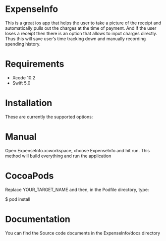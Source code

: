 # ExpenseInfo

This is a great ios app that helps the user to take a picture of the receipt and automatically pulls out the charges at the time of payment. And if the user loses a receipt then there is an option that allows to input charges directly. Thus this will save user’s time tracking down and manually recording spending history.


# Requirements
- Xcode 10.2
- Swift 5.0


# Installation

These are currently the supported options:

# Manual
Open ExpenseInfo.xcworkspace, choose ExpenseInfo and hit run. This method will build everything and run the application

# CocoaPods

Replace YOUR_TARGET_NAME and then, in the Podfile directory, type:

$ pod install

# Documentation

You can find the Source code documents in the ExpenseInfo/docs directory
